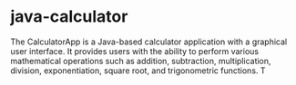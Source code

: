 # java-calculator
The CalculatorApp is a Java-based calculator application with a graphical user interface. It provides users with the ability to perform various mathematical operations such as addition, subtraction, multiplication, division, exponentiation, square root, and trigonometric functions. T
